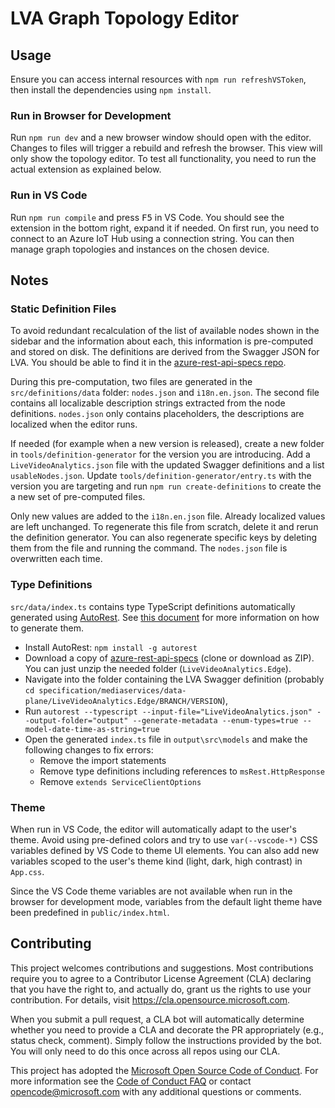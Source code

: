 # LVA Graph Topology Editor

## Usage

Ensure you can access internal resources with `npm run refreshVSToken`, then install the dependencies using `npm install`.

### Run in Browser for Development

Run `npm run dev` and a new browser window should open with the editor. Changes to files will trigger a rebuild and refresh the browser. This view will only show the topology editor. To test all functionality, you need to run the actual extension as explained below.

### Run in VS Code

Run `npm run compile` and press <kbd>F5</kbd> in VS Code. You should see the extension in the bottom right, expand it if needed. On first run, you need to connect to an Azure IoT Hub using a connection string. You can then manage graph topologies and instances on the chosen device.

## Notes

### Static Definition Files

To avoid redundant recalculation of the list of available nodes shown in the sidebar and the information about each, this information is pre-computed and stored on disk. The definitions are derived from the Swagger JSON for LVA. You should be able to find it in the [azure-rest-api-specs repo](https://github.com/Azure/azure-rest-api-specs/blob/master/specification/mediaservices/data-plane/LiveVideoAnalytics.Edge/preview/1.0/LiveVideoAnalytics.json).

During this pre-computation, two files are generated in the `src/definitions/data` folder: `nodes.json` and `i18n.en.json`. The second file contains all localizable description strings extracted from the node definitions. `nodes.json` only contains placeholders, the descriptions are localized when the editor runs.

If needed (for example when a new version is released), create a new folder in `tools/definition-generator` for the version you are introducing. Add a `LiveVideoAnalytics.json` file with the updated Swagger definitions and a list `usableNodes.json`. Update `tools/definition-generator/entry.ts` with the version you are targeting and run `npm run create-definitions` to create the a new set of pre-computed files.

Only new values are added to the `i18n.en.json` file. Already localized values are left unchanged. To regenerate this file from scratch, delete it and rerun the definition generator. You can also regenerate specific keys by deleting them from the file and running the command. The `nodes.json` file is overwritten each time.

### Type Definitions

`src/data/index.ts` contains type TypeScript definitions automatically generated using [AutoRest](https://github.com/Azure/AutoRest). See [this document](https://microsoft.sharepoint.com/teams/AMSPortalandApplicationsEngineering/_layouts/OneNote.aspx?id=%2Fteams%2FAMSPortalandApplicationsEngineering%2FShared%20Documents%2FGeneral%2FPortal%26SDK&wd=target%28Portal.one%7CFDD0EEF3-EAF9-4ADB-95D0-89F9D3DE36D3%2FUpdate%20Portal%20SDK%20typescripts%7C3AF23385-1893-4B0A-BF51-4F1C396F5C11%2F%29) for more information on how to generate them.

-   Install AutoRest: `npm install -g autorest`
-   Download a copy of [azure-rest-api-specs](https://github.com/Azure/azure-rest-api-specs) (clone or download as ZIP). You can just unzip the needed folder (`LiveVideoAnalytics.Edge`).
-   Navigate into the folder containing the LVA Swagger definition (probably `cd specification/mediaservices/data-plane/LiveVideoAnalytics.Edge/BRANCH/VERSION`),
-   Run `autorest --typescript --input-file="LiveVideoAnalytics.json" --output-folder="output" --generate-metadata --enum-types=true --model-date-time-as-string=true`
-   Open the generated `index.ts` file in `output\src\models` and make the following changes to fix errors:
    -   Remove the import statements
    -   Remove type definitions including references to `msRest.HttpResponse`
    -   Remove `extends ServiceClientOptions`

### Theme

When run in VS Code, the editor will automatically adapt to the user's theme. Avoid using pre-defined colors and try to use `var(--vscode-*)` CSS variables defined by VS Code to theme UI elements. You can also add new variables scoped to the user's theme kind (light, dark, high contrast) in `App.css`.

Since the VS Code theme variables are not available when run in the browser for development mode, variables from the default light theme have been predefined in `public/index.html`.

## Contributing

This project welcomes contributions and suggestions. Most contributions require you to agree to a
Contributor License Agreement (CLA) declaring that you have the right to, and actually do, grant us
the rights to use your contribution. For details, visit https://cla.opensource.microsoft.com.

When you submit a pull request, a CLA bot will automatically determine whether you need to provide
a CLA and decorate the PR appropriately (e.g., status check, comment). Simply follow the instructions
provided by the bot. You will only need to do this once across all repos using our CLA.

This project has adopted the [Microsoft Open Source Code of Conduct](https://opensource.microsoft.com/codeofconduct/).
For more information see the [Code of Conduct FAQ](https://opensource.microsoft.com/codeofconduct/faq/) or
contact [opencode@microsoft.com](mailto:opencode@microsoft.com) with any additional questions or comments.
